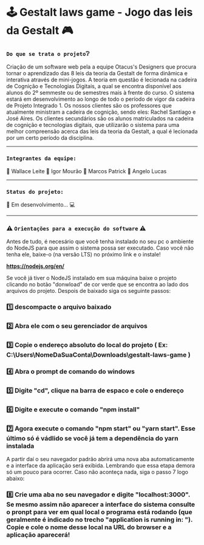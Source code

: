 # :joystick: Gestalt laws game - Jogo das leis da Gestalt :video_game:

### `Do que se trata o projeto`:grey_question:

Criação de um software web pela a equipe Otacus's Designers que procura tornar o aprendizado das 8 leis da teoria da Gestalt de forma dinâmica e interativa através de mini-jogos. A teoria em questão é lecionada na cadeira de Cognição e Tecnologias Digitais, a qual se encontra disponível aos alunos do 2º semmeste ou de semestres mais à frente do curso. O sistema estará em desenvolvimento ao longo de todo o período de vigor da cadeira de Projeto Integrado 1. Os nossos clientes são os professores que atualmente ministram a cadeira de cognição, sendo eles: Rachel Santiago e José Aires. Os clientes secundários são os alunos matriculados na cadeira de cognição e tecnologias digitais, que utilizarão o sistema para uma melhor compreensão acerca das leis da teoria da Gestalt, a qual é lecionada por um certo período da disciplina.

<Hr />

### `Integrantes da equipe:`

:large_orange_diamond: Wallace Leite
:large_orange_diamond: Igor Mourão
:large_orange_diamond: Marcos Patrick
:large_orange_diamond: Angelo Lucas

<Hr />

### `Status do projeto:`
:pushpin: Em desenvolvimento... :computer:

<Hr />

### :warning: `Orientações para a execução do software` :warning:

Antes de tudo, é necesário que você tenha instalado no seu pc o ambiente do NodeJS para que assim o sistema possa ser executado.
Caso você não tenha ele, baixe-o (na versão LTS) no próximo link e o instale!

<strong>https://nodejs.org/en/</strong>

Se você já tiver o NodeJS instalado em sua máquina baixe o projeto clicando no botão "donwload" de cor verde que se encontra ao lado dos arquivos do projeto.
Despois de baixado siga os seguinte passos:

### :one: descompacte o arquivo baixado
### :two: Abra ele com o seu gerenciador de arquivos
### :three: Copie o endereço absoluto do local do projeto ( Ex: C:\Users\NomeDaSuaConta\Downloads\gestalt-laws-game )
### :four: Abra o prompt de comando do windows
### :five: Digite "cd", clique na barra de espaco e cole o endereço
### :six: Digite e execute o comando "npm install"
### :seven: Agora execute o comando "npm start" ou "yarn start". Esse último só é vádlido se você já tem a dependência do yarn instalada

A partir daí o seu navegador padrão abrirá uma nova aba automaticamente e a interface da aplicação será exibida. Lembrando que essa etapa demora só um pouco para ocorrer.
Caso não aconteça nada, siga o passo 7 logo abaixo:

### :eight: Crie uma aba no seu navegador e digite "localhost:3000". Se mesmo assim não aparecer a interface do sistema consulte o pronpt para ver em qual local o programa está rodando (que geralmente é indicado no trecho "application is running in: "). Copie e cole o nome desse local na URL do browser e a aplicação aparecerá!
